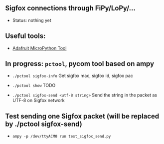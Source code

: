 
## Sigfox connections through FiPy/LoPy/...

 - Status: nothing yet

## Useful tools:

 - [Adafruit MicroPython Tool](https://github.com/pycampers/ampy)


## In progress: `pctool`, pycom tool based on ampy

 * `./pctool sigfox-info`
   Get sigfox mac, sigfox id, sigfox pac

 * `./pctool show`
   TODO

 * `./pctool sigfox-send <utf-8 string>`
   Send the string in the packet as UTF-8 on Sigfox network

## Test sending one Sigfox packet (will be replaced by ./pctool sigfox-send)

 * `ampy -p /dev/ttyACM0 run test_sigfox_send.py`
